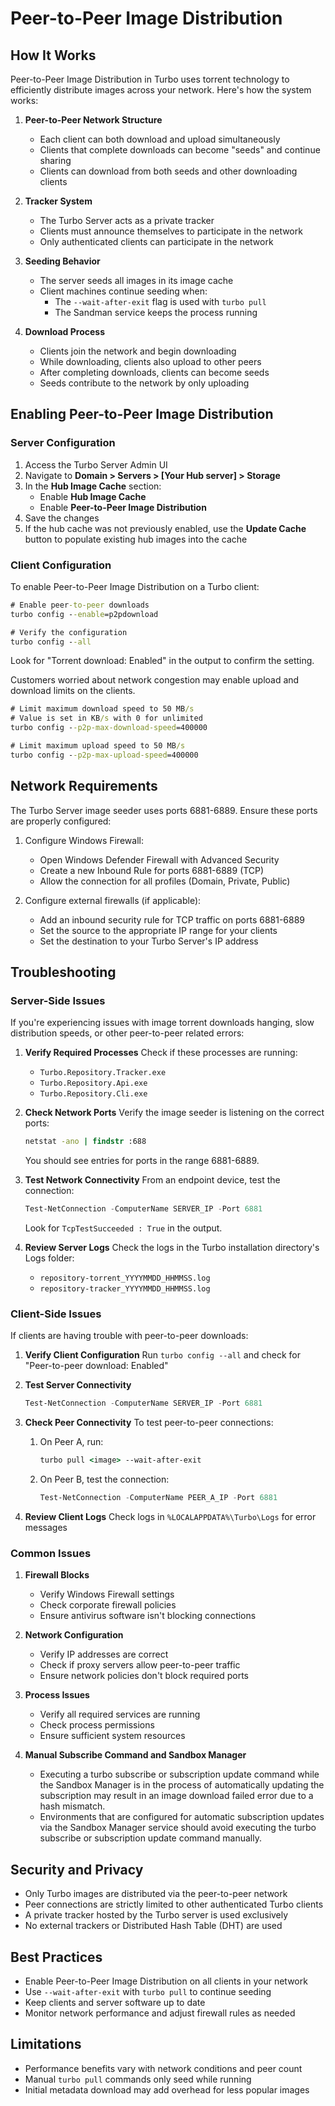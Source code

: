 # Peer-to-Peer Image Distribution

## How It Works

Peer-to-Peer Image Distribution in Turbo uses torrent technology to efficiently distribute images across your network. Here's how the system works:

1. **Peer-to-Peer Network Structure**
   - Each client can both download and upload simultaneously
   - Clients that complete downloads can become "seeds" and continue sharing
   - Clients can download from both seeds and other downloading clients

2. **Tracker System**
   - The Turbo Server acts as a private tracker
   - Clients must announce themselves to participate in the network
   - Only authenticated clients can participate in the network

3. **Seeding Behavior**
   - The server seeds all images in its image cache
   - Client machines continue seeding when:
     - The `--wait-after-exit` flag is used with `turbo pull`
     - The Sandman service keeps the process running

4. **Download Process**
   - Clients join the network and begin downloading
   - While downloading, clients also upload to other peers
   - After completing downloads, clients can become seeds
   - Seeds contribute to the network by only uploading

## Enabling Peer-to-Peer Image Distribution

### Server Configuration

1. Access the Turbo Server Admin UI
2. Navigate to **Domain > Servers > [Your Hub server] > Storage**
3. In the **Hub Image Cache** section:
   - Enable **Hub Image Cache**
   - Enable **Peer-to-Peer Image Distribution**
4. Save the changes
5. If the hub cache was not previously enabled, use the **Update Cache** button to populate existing hub images into the cache

### Client Configuration

To enable Peer-to-Peer Image Distribution on a Turbo client:

```cmd
# Enable peer-to-peer downloads
turbo config --enable=p2pdownload

# Verify the configuration
turbo config --all
```

Look for "Torrent download: Enabled" in the output to confirm the setting.

Customers worried about network congestion may enable upload and download limits on the clients.

```cmd
# Limit maximum download speed to 50 MB/s
# Value is set in KB/s with 0 for unlimited
turbo config --p2p-max-download-speed=400000

# Limit maximum upload speed to 50 MB/s
turbo config --p2p-max-upload-speed=400000
```

## Network Requirements

The Turbo Server image seeder uses ports 6881-6889. Ensure these ports are properly configured:

1. Configure Windows Firewall:
   - Open Windows Defender Firewall with Advanced Security
   - Create a new Inbound Rule for ports 6881-6889 (TCP)
   - Allow the connection for all profiles (Domain, Private, Public)

2. Configure external firewalls (if applicable):
   - Add an inbound security rule for TCP traffic on ports 6881-6889
   - Set the source to the appropriate IP range for your clients
   - Set the destination to your Turbo Server's IP address

## Troubleshooting

### Server-Side Issues

If you're experiencing issues with image torrent downloads hanging, slow distribution speeds, or other peer-to-peer related errors:

1. **Verify Required Processes**
   Check if these processes are running:
   - `Turbo.Repository.Tracker.exe`
   - `Turbo.Repository.Api.exe`
   - `Turbo.Repository.Cli.exe`

2. **Check Network Ports**
   Verify the image seeder is listening on the correct ports:
   ```cmd
   netstat -ano | findstr :688
   ```
   You should see entries for ports in the range 6881-6889.

3. **Test Network Connectivity**
   From an endpoint device, test the connection:
   ```powershell
   Test-NetConnection -ComputerName SERVER_IP -Port 6881
   ```
   Look for `TcpTestSucceeded : True` in the output.

4. **Review Server Logs**
   Check the logs in the Turbo installation directory's Logs folder:
   - `repository-torrent_YYYYMMDD_HHMMSS.log`
   - `repository-tracker_YYYYMMDD_HHMMSS.log`

### Client-Side Issues

If clients are having trouble with peer-to-peer downloads:

1. **Verify Client Configuration**
   Run `turbo config --all` and check for "Peer-to-peer download: Enabled"

2. **Test Server Connectivity**
   ```powershell
   Test-NetConnection -ComputerName SERVER_IP -Port 6881
   ```

3. **Check Peer Connectivity**
   To test peer-to-peer connections:
   1. On Peer A, run:
      ```cmd
      turbo pull <image> --wait-after-exit
      ```
   2. On Peer B, test the connection:
      ```powershell
      Test-NetConnection -ComputerName PEER_A_IP -Port 6881
      ```

4. **Review Client Logs**
   Check logs in `%LOCALAPPDATA%\Turbo\Logs` for error messages

### Common Issues

1. **Firewall Blocks**
   - Verify Windows Firewall settings
   - Check corporate firewall policies
   - Ensure antivirus software isn't blocking connections

2. **Network Configuration**
   - Verify IP addresses are correct
   - Check if proxy servers allow peer-to-peer traffic
   - Ensure network policies don't block required ports

3. **Process Issues**
   - Verify all required services are running
   - Check process permissions
   - Ensure sufficient system resources

4. **Manual Subscribe Command and Sandbox Manager**
   - Executing a turbo subscribe or subscription update command while the Sandbox Manager is in the process of automatically updating the subscription may result in an image download failed error due to a hash mismatch.
   - Environments that are configured for automatic subscription updates via the Sandbox Manager service should avoid executing the turbo subscribe or subscription update command manually.

## Security and Privacy

- Only Turbo images are distributed via the peer-to-peer network
- Peer connections are strictly limited to other authenticated Turbo clients
- A private tracker hosted by the Turbo server is used exclusively
- No external trackers or Distributed Hash Table (DHT) are used

## Best Practices

- Enable Peer-to-Peer Image Distribution on all clients in your network
- Use `--wait-after-exit` with `turbo pull` to continue seeding
- Keep clients and server software up to date
- Monitor network performance and adjust firewall rules as needed

## Limitations

- Performance benefits vary with network conditions and peer count
- Manual `turbo pull` commands only seed while running
- Initial metadata download may add overhead for less popular images
